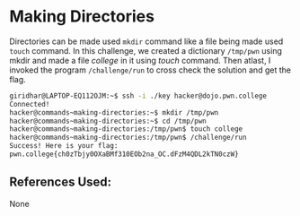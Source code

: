 # Making Directories
Directories can be made used `mkdir` command like a file being made used `touch` command.
	In this challenge, we created a dictionary `/tmp/pwn` using mkdir and made a file *college*
in it using *touch* command. Then atlast, I invoked the program `/challenge/run` to cross check the solution and get the flag.

```bash
giridhar@LAPTOP-EQ112OJM:~$ ssh -i ./key hacker@dojo.pwn.college
Connected!
hacker@commands~making-directories:~$ mkdir /tmp/pwn
hacker@commands~making-directories:~$ cd /tmp/pwn
hacker@commands~making-directories:/tmp/pwn$ touch college
hacker@commands~making-directories:/tmp/pwn$ /challenge/run
Success! Here is your flag:
pwn.college{ch0zTbjy0OXaBMf310EOb2na_OC.dFzM4QDL2kTN0czW}
```

## References Used:
None
